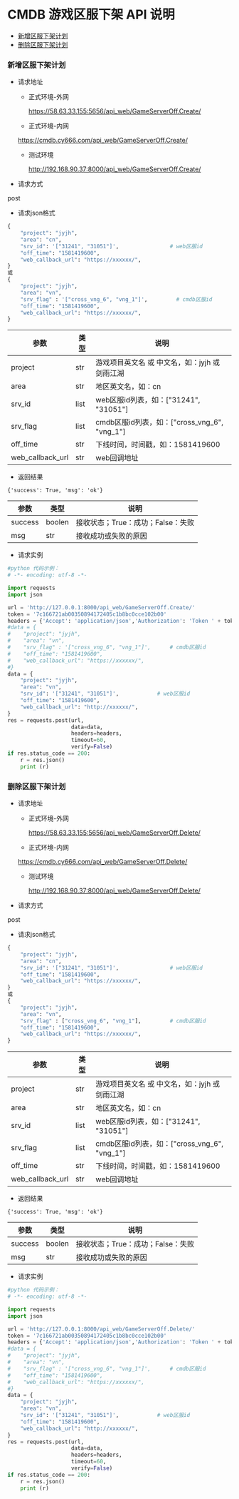 # CMDB 游戏区服下架 API 说明

- [新增区服下架计划](#新增区服下架计划)
- [删除区服下架计划](#删除区服下架计划)


### <span id="新增区服下架计划">新增区服下架计划</span> ###
- 请求地址
    - 正式环境-外网
        
	    https://58.63.33.155:5656/api_web/GameServerOff.Create/
	    
	- 正式环境-内网
		
	https://cmdb.cy666.com/api_web/GameServerOff.Create/
    	
    - 测试环境
        
        http://192.168.90.37:8000/api_web/GameServerOff.Create/
    
- 请求方式
	
post
	
- 请求json格式
```python
{
    "project": "jyjh",
    "area": "cn",
    "srv_id": '["31241", "31051"]',                # web区服id
    "off_time": "1581419600",
    "web_callback_url": "https://xxxxxx/",
}
或
{
    "project": "jyjh",
    "area": "vn",
    "srv_flag" : '["cross_vng_6", "vng_1"]',         # cmdb区服id
    "off_time": "1581419600",
    "web_callback_url": "https://xxxxxx/",
}
```

|参数|类型|说明|
|----|---|----|
|project|str|游戏项目英文名 或 中文名，如：jyjh 或 剑雨江湖|
|area|str|地区英文名，如：cn|
|srv_id|list|web区服id列表，如：["31241", "31051"]|
|srv_flag|list|cmdb区服id列表，如：["cross_vng_6", "vng_1"]|
|off_time|str|下线时间，时间戳，如：1581419600|
|web_callback_url|str|web回调地址|


- 返回结果
```
{'success': True, 'msg': 'ok'}
```

|参数|类型|说明|
|----|---|----|
|success|boolen|接收状态；True：成功；False：失败|
|msg|str|接收成功或失败的原因|


- 请求实例
```python
#python 代码示例：
# -*- encoding: utf-8 -*-

import requests
import json

url = 'http://127.0.0.1:8000/api_web/GameServerOff.Create/'
token = '7c166721ab00350894172405c1b8bc0cce102b00'
headers = {'Accept': 'application/json','Authorization': 'Token ' + token}
#data = {
#    "project": "jyjh",
#    "area": "vn",
#    "srv_flag" : '["cross_vng_6", "vng_1"]',      # cmdb区服id
#    "off_time": "1581419600",
#    "web_callback_url": "https://xxxxxx/",
#}
data = {
    "project": "jyjh",
    "area": "vn",
    "srv_id": '["31241", "31051"]',            # web区服id
    "off_time": "1581419600",
    "web_callback_url": "http://xxxxxx/",
}
res = requests.post(url,
                    data=data,
                    headers=headers,
                    timeout=60,
                    verify=False)
if res.status_code == 200:
    r = res.json()
    print (r)
```





### <span id="删除区服下架计划">删除区服下架计划</span> ###

- 请求地址
    - 正式环境-外网
        
        https://58.63.33.155:5656/api_web/GameServerOff.Delete/
        
    - 正式环境-内网
        
    https://cmdb.cy666.com/api_web/GameServerOff.Delete/
        
    - 测试环境
        
        http://192.168.90.37:8000/api_web/GameServerOff.Delete/
    
- 请求方式
    
post
    
- 请求json格式
```python
{
    "project": "jyjh",
    "area": "cn",
    "srv_id": '["31241", "31051"]',                # web区服id
    "off_time": "1581419600",
    "web_callback_url": "https://xxxxxx/",
}
或
{
    "project": "jyjh",
    "area": "vn",
    "srv_flag" : ["cross_vng_6", "vng_1"],         # cmdb区服id
    "off_time": "1581419600",
    "web_callback_url": "https://xxxxxx/",
}
```

|参数|类型|说明|
|----|---|----|
|project|str|游戏项目英文名 或 中文名，如：jyjh 或 剑雨江湖|
|area|str|地区英文名，如：cn|
|srv_id|list|web区服id列表，如：["31241",  "31051"]|
|srv_flag|list|cmdb区服id列表，如：["cross_vng_6", "vng_1"]|
|off_time|str|下线时间，时间戳，如：1581419600|
|web_callback_url|str|web回调地址|


- 返回结果
```
{'success': True, 'msg': 'ok'}
```

|参数|类型|说明|
|----|---|----|
|success|boolen|接收状态；True：成功；False：失败|
|msg|str|接收成功或失败的原因|


- 请求实例
```python
#python 代码示例：
# -*- encoding: utf-8 -*-

import requests
import json

url = 'http://127.0.0.1:8000/api_web/GameServerOff.Delete/'
token = '7c166721ab00350894172405c1b8bc0cce102b00'
headers = {'Accept': 'application/json','Authorization': 'Token ' + token}
#data = {
#    "project": "jyjh",
#    "area": "vn",
#    "srv_flag" : '["cross_vng_6", "vng_1"]',      # cmdb区服id
#    "off_time": "1581419600",
#    "web_callback_url": "https://xxxxxx/",
#}
data = {
    "project": "jyjh",
    "area": "vn",
    "srv_id": '["31241", "31051"]',            # web区服id
    "off_time": "1581419600",
    "web_callback_url": "http://xxxxxx/",
}
res = requests.post(url,
                    data=data,
                    headers=headers,
                    timeout=60,
                    verify=False)
if res.status_code == 200:
    r = res.json()
    print (r)
```
